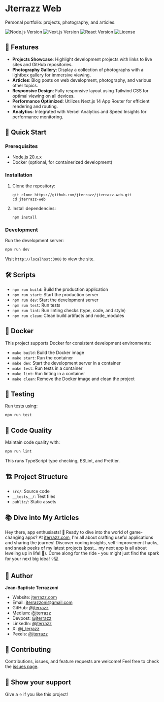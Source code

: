 # Jterrazz Web

Personal portfolio: projects, photography, and articles.

![Node.js Version](https://img.shields.io/badge/node-20.x.x-brightgreen)
![Next.js Version](https://img.shields.io/badge/next.js-14.2.3-blue)
![React Version](https://img.shields.io/badge/react-18-blue)
![License](https://img.shields.io/badge/license-MIT-green)

## 🌟 Features

- **Projects Showcase**: Highlight development projects with links to live sites and GitHub repositories.
- **Photography Gallery**: Display a collection of photographs with a lightbox gallery for immersive viewing.
- **Articles**: Blog posts on web development, photography, and various other topics.
- **Responsive Design**: Fully responsive layout using Tailwind CSS for optimal viewing on all devices.
- **Performance Optimized**: Utilizes Next.js 14 App Router for efficient rendering and routing.
- **Analytics**: Integrated with Vercel Analytics and Speed Insights for performance monitoring.

## 🚀 Quick Start

### Prerequisites

- Node.js 20.x.x
- Docker (optional, for containerized development)

### Installation

1. Clone the repository:

   ```
   git clone https://github.com/jterrazz/jterrazz-web.git
   cd jterrazz-web
   ```

2. Install dependencies:
   ```
   npm install
   ```

### Development

Run the development server:

```sh
npm run dev
```

Visit `http://localhost:3000` to view the site.

## 🛠 Scripts

- `npm run build`: Build the production application
- `npm run start`: Start the production server
- `npm run dev`: Start the development server
- `npm run test`: Run tests
- `npm run lint`: Run linting checks (type, code, and style)
- `npm run clean`: Clean build artifacts and node_modules

## 🐳 Docker

This project supports Docker for consistent development environments:

- `make build`: Build the Docker image
- `make start`: Run the container
- `make dev`: Start the development server in a container
- `make test`: Run tests in a container
- `make lint`: Run linting in a container
- `make clean`: Remove the Docker image and clean the project

## 🧪 Testing

Run tests using:

```sh
npm run test
```

## 📐 Code Quality

Maintain code quality with:

```sh
npm run lint
```

This runs TypeScript type checking, ESLint, and Prettier.

## 🏗 Project Structure

- `src/`: Source code
- `__tests__/`: Test files
- `public/`: Static assets

## 📚 Dive into My Articles

Hey there, app enthusiasts! 👋 Ready to dive into the world of game-changing apps? At [jterrazz.com](https://jterrazz.com), I'm all about crafting useful applications and sharing the journey! Discover coding insights, self-improvement hacks, and sneak peeks of my latest projects (psst... my next app is all about leveling up in life! 🚀). Come along for the ride - you might just find the spark for your next big idea! 💡💻

## 👤 Author

**Jean-Baptiste Terrazzoni**

- Website: [jterrazz.com](https://jterrazz.com)
- Email: jterrazzoni@gmail.com
- GitHub: [@jterrazz](https://github.com/jterrazz)
- Medium: [@jterrazz](https://medium.com/@jterrazz)
- Devpost: [@jterrazz](https://devpost.com/jterrazz)
- LinkedIn: [@jterrazz](https://www.linkedin.com/in/jterrazz/)
- X: [@j_terrazz](https://x.com/j_terrazz)
- Pexels: [@jterrazz](https://www.pexels.com/@jterrazz)

## 🤝 Contributing

Contributions, issues, and feature requests are welcome! Feel free to check the [issues page](https://github.com/jterrazz/jterrazz-web/issues).

## 🌟 Show your support

Give a ⭐️ if you like this project!
